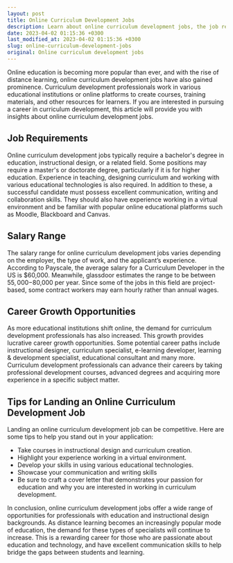 ```yaml
---
layout: post
title: Online Curriculum Development Jobs
description: Learn about online curriculum development jobs, the job requirements, salary range and career growth opportunities.
date: 2023-04-02 01:15:36 +0300
last_modified_at: 2023-04-02 01:15:36 +0300
slug: online-curriculum-development-jobs
original: Online curriculum development jobs
---
```

Online education is becoming more popular than ever, and with the rise of distance learning, online curriculum development jobs have also gained prominence. Curriculum development professionals work in various educational institutions or online platforms to create courses, training materials, and other resources for learners. If you are interested in pursuing a career in curriculum development, this article will provide you with insights about online curriculum development jobs.

## Job Requirements

Online curriculum development jobs typically require a bachelor's degree in education, instructional design, or a related field. Some positions may require a master's or doctorate degree, particularly if it is for higher education. Experience in teaching, designing curriculum and working with various educational technologies is also required. In addition to these, a successful candidate must possess excellent communication, writing and collaboration skills. They should also have experience working in a virtual environment and be familiar with popular online educational platforms such as Moodle, Blackboard and Canvas.

## Salary Range

The salary range for online curriculum development jobs varies depending on the employer, the type of work, and the applicant’s experience. According to Payscale, the average salary for a Curriculum Developer in the US is $60,000. Meanwhile, glassdoor estimates the range to be between $55,000-$80,000 per year. Since some of the jobs in this field are project-based, some contract workers may earn hourly rather than annual wages.

## Career Growth Opportunities

As more educational institutions shift online, the demand for curriculum development professionals has also increased. This growth provides lucrative career growth opportunities. Some potential career paths include instructional designer, curriculum specialist, e-learning developer, learning & development specialist, educational consultant and many more. Curriculum development professionals can advance their careers by taking professional development courses, advanced degrees and acquiring more experience in a specific subject matter. 

## Tips for Landing an Online Curriculum Development Job

Landing an online curriculum development job can be competitive. Here are some tips to help you stand out in your application:

- Take courses in instructional design and curriculum creation.
- Highlight your experience working in a virtual environment.
- Develop your skills in using various educational technologies.
- Showcase your communication and writing skills
- Be sure to craft a cover letter that demonstrates your passion for education and why you are interested in working in curriculum development.


In conclusion, online curriculum development jobs offer a wide range of opportunities for professionals with education and instructional design backgrounds. As distance learning becomes an increasingly popular mode of education, the demand for these types of specialists will continue to increase. This is a rewarding career for those who are passionate about education and technology, and have excellent communication skills to help bridge the gaps between students and learning.